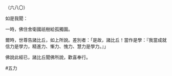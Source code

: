 （六八〇）

如是我聞：

一時，佛住舍衛國祇樹給孤獨園。

爾時，世尊告諸比丘，如上所說。差別者：「是故，諸比丘！當作是學：『我當成就信力是學力，精進力、慚力、愧力、慧力是學力。』」

佛說此經已，諸比丘聞佛所說，歡喜奉行。



#五力
